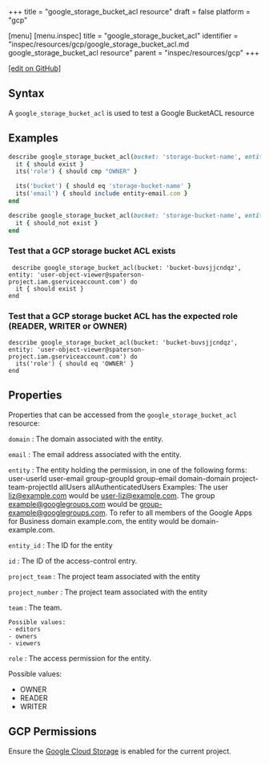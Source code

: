 +++
title = "google_storage_bucket_acl resource"
draft = false
platform = "gcp"

[menu]
  [menu.inspec]
    title = "google_storage_bucket_acl"
    identifier = "inspec/resources/gcp/google_storage_bucket_acl.md google_storage_bucket_acl resource"
    parent = "inspec/resources/gcp"
+++

[\[edit on GitHub\]](https://github.com/inspec/inspec-gcp/blob/master/docs/resources/google_storage_bucket_acl.md)

## Syntax

A `google_storage_bucket_acl` is used to test a Google BucketACL resource

## Examples

```ruby
describe google_storage_bucket_acl(bucket: 'storage-bucket-name', entity: user-email) do
  it { should exist }
  its('role') { should cmp "OWNER" }

  its('bucket') { should eq 'storage-bucket-name' }
  its('email') { should include entity-email.com }
end

describe google_storage_bucket_acl(bucket: 'storage-bucket-name', entity: "allUsers") do
  it { should_not exist }
end
```

### Test that a GCP storage bucket ACL exists

     describe google_storage_bucket_acl(bucket: 'bucket-buvsjjcndqz',  entity: 'user-object-viewer@spaterson-project.iam.gserviceaccount.com') do
      it { should exist }
    end

### Test that a GCP storage bucket ACL has the expected role (READER, WRITER or OWNER)

    describe google_storage_bucket_acl(bucket: 'bucket-buvsjjcndqz',  entity: 'user-object-viewer@spaterson-project.iam.gserviceaccount.com') do
      its('role') { should eq 'OWNER' }
    end

## Properties

Properties that can be accessed from the `google_storage_bucket_acl` resource:

`domain`
: The domain associated with the entity.

`email`
: The email address associated with the entity.

`entity`
: The entity holding the permission, in one of the following forms: user-userId user-email group-groupId group-email domain-domain project-team-projectId allUsers allAuthenticatedUsers Examples: The user liz@example.com would be user-liz@example.com. The group example@googlegroups.com would be group-example@googlegroups.com. To refer to all members of the Google Apps for Business domain example.com, the entity would be domain-example.com.

`entity_id`
: The ID for the entity

`id`
: The ID of the access-control entry.

`project_team`
: The project team associated with the entity

  `project_number`
  : The project team associated with the entity

  `team`
  : The team.

    Possible values:
    - editors
    - owners
    - viewers

`role`
: The access permission for the entity.

  Possible values:

  - OWNER
  - READER
  - WRITER

## GCP Permissions

Ensure the [Google Cloud Storage](https://console.cloud.google.com/apis/library/storage-component.googleapis.com/) is enabled for the current project.
